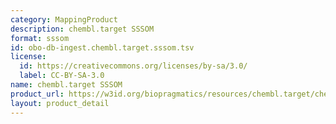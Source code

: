 ```yaml
---
category: MappingProduct
description: chembl.target SSSOM
format: sssom
id: obo-db-ingest.chembl.target.sssom.tsv
license:
  id: https://creativecommons.org/licenses/by-sa/3.0/
  label: CC-BY-SA-3.0
name: chembl.target SSSOM
product_url: https://w3id.org/biopragmatics/resources/chembl.target/chembl.target.sssom.tsv
layout: product_detail
---
```

